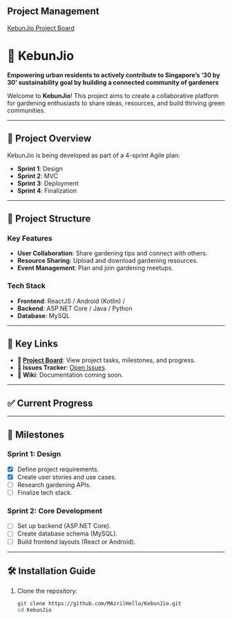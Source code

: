 ## Project Management
[KebunJio Project Board](https://github.com/users/MAzrilHello/projects/2/views/1)
# 🌱 KebunJio
**Empowering urban residents to actively contribute to Singapore’s ‘30 by 30’ sustainability goal by building a connected community of gardeners**

Welcome to **KebunJio**! This project aims to create a collaborative platform for gardening enthusiasts to share ideas, resources, and build thriving green communities.

---

## 🚀 Project Overview
KebunJio is being developed as part of a 4-sprint Agile plan:
- **Sprint 1**: Design
- **Sprint 2**: MVC
- **Sprint 3**: Deployment
- **Sprint 4**: Finalization 

---

## 📂 Project Structure
### Key Features
- **User Collaboration**: Share gardening tips and connect with others.
- **Resource Sharing**: Upload and download gardening resources.
- **Event Management**: Plan and join gardening meetups.

### Tech Stack
- **Frontend**: ReactJS / Android (Kotlin) / 
- **Backend**: ASP.NET Core / Java / Python
- **Database**: MySQL

---

## 📌 Key Links
- **🌟 [Project Board](https://github.com/users/MAzrilHello/projects/2/views/1)**: View project tasks, milestones, and progress.
- **🔖 Issues Tracker**: [Open Issues](https://github.com/MAzrilHello/KebunJio/issues).
- **📖 Wiki**: Documentation coming soon.

---

## ✅ Current Progress


---

## 📅 Milestones
### Sprint 1: Design
- [x] Define project requirements.
- [x] Create user stories and use cases.
- [ ] Research gardening APIs.
- [ ] Finalize tech stack.

### Sprint 2: Core Development
- [ ] Set up backend (ASP.NET Core).
- [ ] Create database schema (MySQL).
- [ ] Build frontend layouts (React or Android).

---

## 🛠️ Installation Guide
1. Clone the repository:
   ```bash
   git clone https://github.com/MAzrilHello/KebunJio.git
   cd KebunJio
